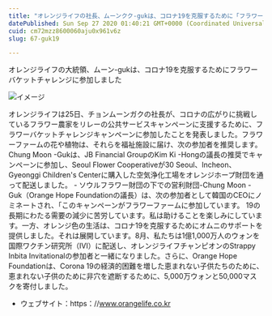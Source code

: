 ```yaml
---
title: "オレンジライフの社長、ムーンクク-gukは、コロナ19を克服するために「フラワーバケットチャレンジ」に参加しました"
datePublished: Sun Sep 27 2020 01:40:21 GMT+0000 (Coordinated Universal Time)
cuid: cm72mzz8600060aju0x961v6z
slug: 67-guk19

---
```



オレンジライフの大統領、ムーン-gukは、コロナ19を克服するためにフラワーバケットチャレンジに参加しました

![イメージ](https://cdn.hashnode.com/res/hashnode/image/upload/v1739408646251/3d39b37a-65dd-45d8-8634-71f83a784aec.jpeg)

オレンジライフは25日、チョンムーンガクの社長が、コロナの広がりに挑戦しているフラワー農家をリレーの公共サービスキャンペーンに支援するために、フラワーバケットチャレンジキャンペーンに参加したことを発表しました。フラワーファームの花や植物は、それらを福祉施設に届け、次の参加者を推奨します。Chung Moon -Gukは、JB Financial GroupのKim Ki -Hongの議長の推奨でキャンペーンに参加し、Seoul Flower Cooperativeが30 Seoul、Incheon、Gyeonggi Children's Centerに購入した空気浄化工場をオレンジホープ財団を通って配送しました。 - ソウルフラワー財団の下での営利財団-Chung Moon -Guk（Orange Hope Foundationの議長）は、次の参加者として韓国のCEOにノミネートされ、「このキャンペーンがフラワーファームに参加しています。 19の長期にわたる需要の減少に苦労しています。私は助けることを楽しみにしています。一方、オレンジ色の生活は、コロナ19を克服するためにオムニのサポートを提供しました。それは展開しています。8月、私たちは1億1,000万人のウォンを国際ワクチン研究所（IVI）に配送し、オレンジライフチャンピオンのStrappy Inbita Invitationalの参加者と一緒になりました。さらに、Orange Hope Foundationは、Corona 19の経済的困難を増した恵まれない子供たちのために、恵まれない子供のために非穴を遮断するために、5,000万ウォンと50,000マスクを寄付しました。

- ウェブサイト：https：//www.orangelife.co.kr
